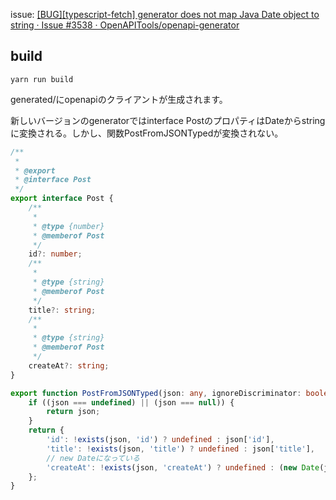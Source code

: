 issue: [\[BUG\]\[typescript\-fetch\] generator does not map Java Date object to string · Issue \#3538 · OpenAPITools/openapi\-generator](https://github.com/OpenAPITools/openapi-generator/issues/3538)

## build
```
yarn run build
```

generated/にopenapiのクライアントが生成されます。

新しいバージョンのgeneratorではinterface PostのプロパティはDateからstringに変換される。しかし、関数PostFromJSONTypedが変換されない。

```typescript
/**
 * 
 * @export
 * @interface Post
 */
export interface Post {
    /**
     * 
     * @type {number}
     * @memberof Post
     */
    id?: number;
    /**
     * 
     * @type {string}
     * @memberof Post
     */
    title?: string;
    /**
     * 
     * @type {string}
     * @memberof Post
     */
    createAt?: string;
}

export function PostFromJSONTyped(json: any, ignoreDiscriminator: boolean): Post {
    if ((json === undefined) || (json === null)) {
        return json;
    }
    return {
        'id': !exists(json, 'id') ? undefined : json['id'],
        'title': !exists(json, 'title') ? undefined : json['title'],
        // new Dateになっている
        'createAt': !exists(json, 'createAt') ? undefined : (new Date(json['createAt'])),
    };
}
```
